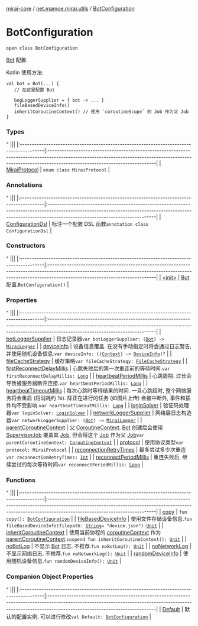 [mirai-core](../../index.md) / [net.mamoe.mirai.utils](../index.md) / [BotConfiguration](./index.md)

# BotConfiguration

`open class BotConfiguration`

[Bot](../../net.mamoe.mirai/-bot/index.md) 配置.

Kotlin 使用方法:

```
val bot = Bot(...) {
   // 在这里配置 Bot

   bogLoggerSupplier = { bot -> ... }
   fileBasedDeviceInfo()
   inheritCoroutineContext() // 使用 `coroutineScope` 的 Job 作为父 Job
}
```

### Types

"
                                    |||
                                    |:----------------------------------------------------------------------------------------|:---------------------------------------------------------------------------------------------------------------------------------------------------------------------------------------------------------|
                                    | [MiraiProtocol](-mirai-protocol/index.md) | `enum class MiraiProtocol` |

### Annotations

"
                                    |||
                                    |:----------------------------------------------------------------------------------------|:---------------------------------------------------------------------------------------------------------------------------------------------------------------------------------------------------------|
                                    | [ConfigurationDsl](-configuration-dsl/index.md) | 标注一个配置 DSL 函数`annotation class ConfigurationDsl` |

### Constructors

"
                                    |||
                                    |:----------------------------------------------------------------------------------------|:---------------------------------------------------------------------------------------------------------------------------------------------------------------------------------------------------------|
                                    | [&lt;init&gt;](-init-.md) | [Bot](../../net.mamoe.mirai/-bot/index.md) 配置.`BotConfiguration()` |

### Properties

"
                                    |||
                                    |:----------------------------------------------------------------------------------------|:---------------------------------------------------------------------------------------------------------------------------------------------------------------------------------------------------------|
                                    | [botLoggerSupplier](bot-logger-supplier.md) | 日志记录器`var botLoggerSupplier: (`[`Bot`](../../net.mamoe.mirai/-bot/index.md)`) -> `[`MiraiLogger`](../-mirai-logger/index.md) |
| [deviceInfo](device-info.md) | 设备信息覆盖. 在没有手动指定时将会通过日志警告, 并使用随机设备信息.`var deviceInfo: ((`[`Context`](../-context/index.md)`) -> `[`DeviceInfo`](../-device-info/index.md)`)?` |
| [fileCacheStrategy](file-cache-strategy.md) | 缓存策略`var fileCacheStrategy: `[`FileCacheStrategy`](../-file-cache-strategy/index.md) |
| [firstReconnectDelayMillis](first-reconnect-delay-millis.md) | 心跳失败后的第一次重连前的等待时间.`var firstReconnectDelayMillis: `[`Long`](https://kotlinlang.org/api/latest/jvm/stdlib/kotlin/-long/index.html) |
| [heartbeatPeriodMillis](heartbeat-period-millis.md) | 心跳周期. 过长会导致被服务器断开连接.`var heartbeatPeriodMillis: `[`Long`](https://kotlinlang.org/api/latest/jvm/stdlib/kotlin/-long/index.html) |
| [heartbeatTimeoutMillis](heartbeat-timeout-millis.md) | 每次心跳时等待结果的时间. 一旦心跳超时, 整个网络服务将会重启 (将消耗约 1s). 除正在进行的任务 (如图片上传) 会被中断外, 事件和插件均不受影响.`var heartbeatTimeoutMillis: `[`Long`](https://kotlinlang.org/api/latest/jvm/stdlib/kotlin/-long/index.html) |
| [loginSolver](login-solver.md) | 验证码处理器`var loginSolver: `[`LoginSolver`](../-login-solver/index.md) |
| [networkLoggerSupplier](network-logger-supplier.md) | 网络层日志构造器`var networkLoggerSupplier: (`[`Bot`](../../net.mamoe.mirai/-bot/index.md)`) -> `[`MiraiLogger`](../-mirai-logger/index.md) |
| [parentCoroutineContext](parent-coroutine-context.md) | 父 [CoroutineContext](https://kotlinlang.org/api/latest/jvm/stdlib/kotlin.coroutines/-coroutine-context/index.html). [Bot](../../net.mamoe.mirai/-bot/index.md) 创建后会使用 [SupervisorJob](#) 覆盖其 [Job](#), 但会将这个 [Job](#) 作为父 [Job](#)`var parentCoroutineContext: `[`CoroutineContext`](https://kotlinlang.org/api/latest/jvm/stdlib/kotlin.coroutines/-coroutine-context/index.html) |
| [protocol](protocol.md) | 使用协议类型`var protocol: MiraiProtocol` |
| [reconnectionRetryTimes](reconnection-retry-times.md) | 最多尝试多少次重连`var reconnectionRetryTimes: `[`Int`](https://kotlinlang.org/api/latest/jvm/stdlib/kotlin/-int/index.html) |
| [reconnectPeriodMillis](reconnect-period-millis.md) | 重连失败后, 继续尝试的每次等待时间`var reconnectPeriodMillis: `[`Long`](https://kotlinlang.org/api/latest/jvm/stdlib/kotlin/-long/index.html) |

### Functions

"
                                    |||
                                    |:----------------------------------------------------------------------------------------|:---------------------------------------------------------------------------------------------------------------------------------------------------------------------------------------------------------|
                                    | [copy](copy.md) | `fun copy(): `[`BotConfiguration`](./index.md) |
| [fileBasedDeviceInfo](file-based-device-info.md) | 使用文件存储设备信息.`fun fileBasedDeviceInfo(filepath: `[`String`](https://kotlinlang.org/api/latest/jvm/stdlib/kotlin/-string/index.html)` = "device.json"): `[`Unit`](https://kotlinlang.org/api/latest/jvm/stdlib/kotlin/-unit/index.html) |
| [inheritCoroutineContext](inherit-coroutine-context.md) | 使用当前协程的 [coroutineContext](https://kotlinlang.org/api/latest/jvm/stdlib/kotlin.coroutines/coroutine-context.html) 作为 [parentCoroutineContext](parent-coroutine-context.md).`suspend fun inheritCoroutineContext(): `[`Unit`](https://kotlinlang.org/api/latest/jvm/stdlib/kotlin/-unit/index.html) |
| [noBotLog](no-bot-log.md) | 不显示 [Bot](../../net.mamoe.mirai/-bot/index.md) 日志. 不推荐.`fun noBotLog(): `[`Unit`](https://kotlinlang.org/api/latest/jvm/stdlib/kotlin/-unit/index.html) |
| [noNetworkLog](no-network-log.md) | 不显示网络日志. 不推荐.`fun noNetworkLog(): `[`Unit`](https://kotlinlang.org/api/latest/jvm/stdlib/kotlin/-unit/index.html) |
| [randomDeviceInfo](random-device-info.md) | 使用随机设备信息.`fun randomDeviceInfo(): `[`Unit`](https://kotlinlang.org/api/latest/jvm/stdlib/kotlin/-unit/index.html) |

### Companion Object Properties

"
                                    |||
                                    |:----------------------------------------------------------------------------------------|:---------------------------------------------------------------------------------------------------------------------------------------------------------------------------------------------------------|
                                    | [Default](-default.md) | 默认的配置实例. 可以进行修改`val Default: `[`BotConfiguration`](./index.md) |

